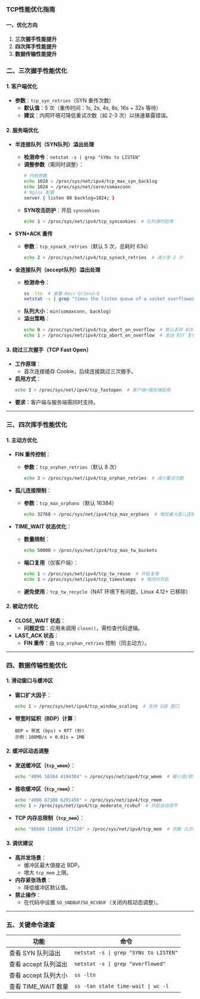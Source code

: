 
### **TCP性能优化指南**  
#### **一、优化方向**  
1. **三次握手性能提升**  
2. **四次挥手性能提升**  
3. **数据传输性能提升**  


### **二、三次握手性能优化**  
#### **1. 客户端优化**  
- **参数**：`tcp_syn_retries`（SYN 重传次数）  
  - **默认值**：5 次（重传时间：1s, 2s, 4s, 8s, 16s + 32s 等待）  
  - **建议**：内网环境可降低重试次数（如 2-3 次）以快速暴露错误。  

#### **2. 服务端优化**  
- **半连接队列（SYN队列）溢出处理**  
  - **检测命令**：`netstat -s | grep "SYNs to LISTEN"`  
  - **调整参数**（需同时调整）：  
    ```bash  
    # 内核参数  
    echo 1024 > /proc/sys/net/ipv4/tcp_max_syn_backlog  
    echo 1024 > /proc/sys/net/core/somaxconn  
    # Nginx 配置  
    server { listen 80 backlog=1024; }  
    ```  
  - **SYN攻击防护**：开启 `syncookies`  
    ```bash  
    echo 1 > /proc/sys/net/ipv4/tcp_syncookies  # 队列满时启用  
    ```  

- **SYN+ACK 重传**  
  - **参数**：`tcp_synack_retries`（默认 5 次，总耗时 63s）  
    ```bash  
    echo 2 > /proc/sys/net/ipv4/tcp_synack_retries  # 减少至 2 次  
    ```  

- **全连接队列（accept队列）溢出处理**  
  - **检测命令**：  
    ```bash  
    ss -ltn  # 查看 Recv-Q/Send-Q  
    netstat -s | grep "times the listen queue of a socket overflowed"  
    ```  
  - **队列大小**：`min(somaxconn, backlog)`  
  - **溢出策略**：  
    ```bash  
    echo 0 > /proc/sys/net/ipv4/tcp_abort_on_overflow  # 默认丢弃 ACK（推荐）  
    echo 1 > /proc/sys/net/ipv4/tcp_abort_on_overflow  # 发送 RST 复位连接  
    ```  

#### **3. 绕过三次握手（TCP Fast Open）**  
- **工作原理**：  
  - 首次连接缓存 Cookie，后续连接跳过三次握手。  
- **启用方式**：  
  ```bash  
  echo 3 > /proc/sys/net/ipv4/tcp_fastopen  # 客户端+服务端启用  
  ```  
- **要求**：客户端与服务端需同时支持。  

---

### **三、四次挥手性能优化**  
#### **1. 主动方优化**  
- **FIN 重传控制**：  
  - **参数**：`tcp_orphan_retries`（默认 8 次）  
    ```bash  
    echo 3 > /proc/sys/net/ipv4/tcp_orphan_retries  # 减少重试次数  
    ```  

- **孤儿连接限制**：  
  - **参数**：`tcp_max_orphans`（默认 16384）  
    ```bash  
    echo 32768 > /proc/sys/net/ipv4/tcp_max_orphans  # 增加最大孤儿连接数  
    ```  

- **TIME_WAIT 状态优化**：  
  - **数量限制**：  
    ```bash  
    echo 50000 > /proc/sys/net/ipv4/tcp_max_tw_buckets  
    ```  
  - **端口复用**（仅客户端）：  
    ```bash  
    echo 1 > /proc/sys/net/ipv4/tcp_tw_reuse  # 开启复用  
    echo 1 > /proc/sys/net/ipv4/tcp_timestamps  # 需同时开启  
    ```  
  - **避免使用**：`tcp_tw_recycle`（NAT 环境下有问题，Linux 4.12+ 已移除）  

#### **2. 被动方优化**  
- **CLOSE_WAIT 状态**：  
  - **问题定位**：应用未调用 `close()`，需检查代码逻辑。  
- **LAST_ACK 状态**：  
  - **FIN 重传**：由 `tcp_orphan_retries` 控制（同主动方）。  

---

### **四、数据传输性能优化**  
#### **1. 滑动窗口与缓冲区**  
- **窗口扩大因子**：  
  ```bash  
  echo 1 > /proc/sys/net/ipv4/tcp_window_scaling  # 支持 1GB 窗口  
  ```  
- **带宽时延积（BDP）计算**：  
  ```  
  BDP = 带宽 (bps) × RTT (秒)  
  示例：100MB/s × 0.01s = 1MB  
  ```  

#### **2. 缓冲区动态调整**  
- **发送缓冲区（`tcp_wmem`）**：  
  ```bash  
  echo "4096 16384 4194304" > /proc/sys/net/ipv4/tcp_wmem  # 最小值/默认值/最大值  
  ```  
- **接收缓冲区（`tcp_rmem`）**：  
  ```bash  
  echo "4096 87380 6291456" > /proc/sys/net/ipv4/tcp_rmem  
  echo 1 > /proc/sys/net/ipv4/tcp_moderate_rcvbuf  # 开启自动调节  
  ```  
- **TCP 内存总限制（`tcp_mem`）**：  
  ```bash  
  echo "88560 118080 177120" > /proc/sys/net/ipv4/tcp_mem  # 页数（1页=4KB）  
  ```  

#### **3. 调优建议**  
- **高并发场景**：  
  - 缓冲区最大值接近 BDP。  
  - 增大 `tcp_mem` 上限。  
- **内存紧张场景**：  
  - 降低缓冲区默认值。  
- **禁止操作**：  
  - 在代码中设置 `SO_SNDBUF`/`SO_RCVBUF`（关闭内核动态调整）。  

---

### **五、关键命令速查**  
| **功能**               | **命令**                                  |  
|------------------------|-------------------------------------------|  
| 查看 SYN 队列溢出      | `netstat -s \| grep "SYNs to LISTEN"`     |  
| 查看 accept 队列溢出   | `netstat -s \| grep "overflowed"`         |  
| 查看 accept 队列大小   | `ss -ltn`                                 |  
| 查看 TIME_WAIT 数量    | `ss -tan state time-wait \| wc -l`        |  
